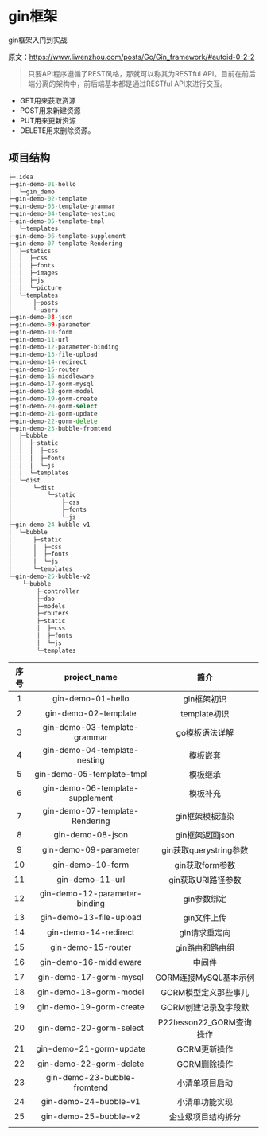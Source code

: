 # gin框架

gin框架入门到实战

原文：https://www.liwenzhou.com/posts/Go/Gin_framework/#autoid-0-2-2

> 只要API程序遵循了REST风格，那就可以称其为RESTful API。目前在前后端分离的架构中，前后端基本都是通过RESTful API来进行交互。

- GET用来获取资源	
- POST用来新建资源		
- PUT用来更新资源
- DELETE用来删除资源。

## 项目结构

```go
├─.idea
├─gin-demo-01-hello
│  └─gin_demo
├─gin-demo-02-template
├─gin-demo-03-template-grammar
├─gin-demo-04-template-nesting
├─gin-demo-05-template-tmpl
│  └─templates
├─gin-demo-06-template-supplement
├─gin-demo-07-template-Rendering
│  ├─statics
│  │  ├─css
│  │  ├─fonts
│  │  ├─images
│  │  ├─js
│  │  └─picture
│  └─templates
│      ├─posts
│      └─users
├─gin-demo-08-json
├─gin-demo-09-parameter
├─gin-demo-10-form
├─gin-demo-11-url
├─gin-demo-12-parameter-binding
├─gin-demo-13-file-upload
├─gin-demo-14-redirect
├─gin-demo-15-router
├─gin-demo-16-middleware
├─gin-demo-17-gorm-mysql
├─gin-demo-18-gorm-model
├─gin-demo-19-gorm-create
├─gin-demo-20-gorm-select
├─gin-demo-21-gorm-update
├─gin-demo-22-gorm-delete
├─gin-demo-23-bubble-fromtend
│  ├─bubble
│  │  ├─static
│  │  │  ├─css
│  │  │  ├─fonts
│  │  │  └─js
│  │  └─templates
│  └─dist
│      └─dist
│          └─static
│              ├─css
│              ├─fonts
│              └─js
├─gin-demo-24-bubble-v1
│  └─bubble
│      ├─static
│      │  ├─css
│      │  ├─fonts
│      │  └─js
│      └─templates
└─gin-demo-25-bubble-v2
    └─bubble
        ├─controller
        ├─dao
        ├─models
        ├─routers
        ├─static
        │  ├─css
        │  ├─fonts
        │  └─js
        └─templates
```

| 序号 |          project_name           |           简介           |
| :--: | :-----------------------------: | :----------------------: |
|  1   |        gin-demo-01-hello        |       gin框架初识        |
|  2   |      gin-demo-02-template       |       template初识       |
|  3   |  gin-demo-03-template-grammar   |      go模板语法详解      |
|  4   |  gin-demo-04-template-nesting   |         模板嵌套         |
|  5   |    gin-demo-05-template-tmpl    |         模板继承         |
|  6   | gin-demo-06-template-supplement |         模板补充         |
|  7   | gin-demo-07-template-Rendering  |     gin框架模板渲染      |
|  8   |        gin-demo-08-json         |     gin框架返回json      |
|  9   |      gin-demo-09-parameter      |  gin获取querystring参数  |
|  10  |        gin-demo-10-form         |     gin获取form参数      |
|  11  |         gin-demo-11-url         |    gin获取URI路径参数    |
|  12  |  gin-demo-12-parameter-binding  |       gin参数绑定        |
|  13  |     gin-demo-13-file-upload     |       gin文件上传        |
|  14  |      gin-demo-14-redirect       |      gin请求重定向       |
|  15  |       gin-demo-15-router        |     gin路由和路由组      |
|  16  |     gin-demo-16-middleware      |          中间件          |
|  17  |     gin-demo-17-gorm-mysql      |  GORM连接MySQL基本示例   |
|  18  |     gin-demo-18-gorm-model      |   GORM模型定义那些事儿   |
|  19  |     gin-demo-19-gorm-create     |   GORM创建记录及字段默   |
|  20  |     gin-demo-20-gorm-select     | P22lesson22_GORM查询操作 |
|  21  |     gin-demo-21-gorm-update     |       GORM更新操作       |
|  22  |     gin-demo-22-gorm-delete     |       GORM删除操作       |
|  23  |   gin-demo-23-bubble-fromtend   |      小清单项目启动      |
|  24  |      gin-demo-24-bubble-v1      |      小清单功能实现      |
|  25  |      gin-demo-25-bubble-v2      |    企业级项目结构拆分    |
|      |                                 |                          |
